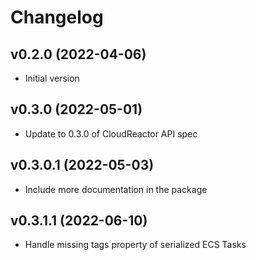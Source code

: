 # Changelog

## v0.2.0 (2022-04-06)
* Initial version

## v0.3.0 (2022-05-01)
* Update to 0.3.0 of CloudReactor API spec

## v0.3.0.1 (2022-05-03)
* Include more documentation in the package

## v0.3.1.1 (2022-06-10)
* Handle missing tags property of serialized ECS Tasks

<!--next-version-placeholder-->
